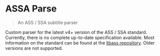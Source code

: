 # ASSA Parse

> An ASS / SSA subtitle parser

Custom parser for the latest v4+ version of the ASS / SSA standard. Currently, there is no complete up-to-date specification available. Most information on the standard can be found at the [libass repository](https://github.com/libass/libass). Older versions are not supported.
